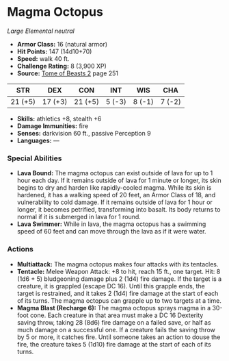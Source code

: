 # Magma Octopus

*Large* *Elemental* *neutral*

- **Armor Class:** 16 (natural armor)
- **Hit Points:** 147 (14d10+70)
- **Speed:** walk 40 ft.
- **Challenge Rating:** 8 (3,900 XP)
- **Source:** [Tome of Beasts 2](https://koboldpress.com/kpstore/product/tome-of-beasts-2-for-5th-edition) page 251

| STR | DEX | CON | INT | WIS | CHA |
| --- | --- | --- | --- | --- | --- |
| 21 (+5) | 17 (+3) | 21 (+5) | 5 (-3) | 8 (-1) | 7 (-2) |

- **Skills:** athletics +8, stealth +6
- **Damage Immunities:** fire
- **Senses:** darkvision 60 ft., passive Perception 9
- **Languages:** —

### Special Abilities

- **Lava Bound:** The magma octopus can exist outside of lava for up to 1 hour each day. If it remains outside of lava for 1 minute or longer, its skin begins to dry and harden like rapidly-cooled magma. While its skin is hardened, it has a walking speed of 20 feet, an Armor Class of 18, and vulnerability to cold damage. If it remains outside of lava for 1 hour or longer, it becomes petrified, transforming into basalt. Its body returns to normal if it is submerged in lava for 1 round.
- **Lava Swimmer:** While in lava, the magma octopus has a swimming speed of 60 feet and can move through the lava as if it were water.

### Actions

- **Multiattack:** The magma octopus makes four attacks with its tentacles.
- **Tentacle:** Melee Weapon Attack: +8 to hit, reach 15 ft., one target. Hit: 8 (1d6 + 5) bludgeoning damage plus 2 (1d4) fire damage. If the target is a creature, it is grappled (escape DC 16). Until this grapple ends, the target is restrained, and it takes 2 (1d4) fire damage at the start of each of its turns. The magma octopus can grapple up to two targets at a time.
- **Magma Blast (Recharge 6):** The magma octopus sprays magma in a 30-foot cone. Each creature in that area must make a DC 16 Dexterity saving throw, taking 28 (8d6) fire damage on a failed save, or half as much damage on a successful one. If a creature fails the saving throw by 5 or more, it catches fire. Until someone takes an action to douse the fire, the creature takes 5 (1d10) fire damage at the start of each of its turns.


